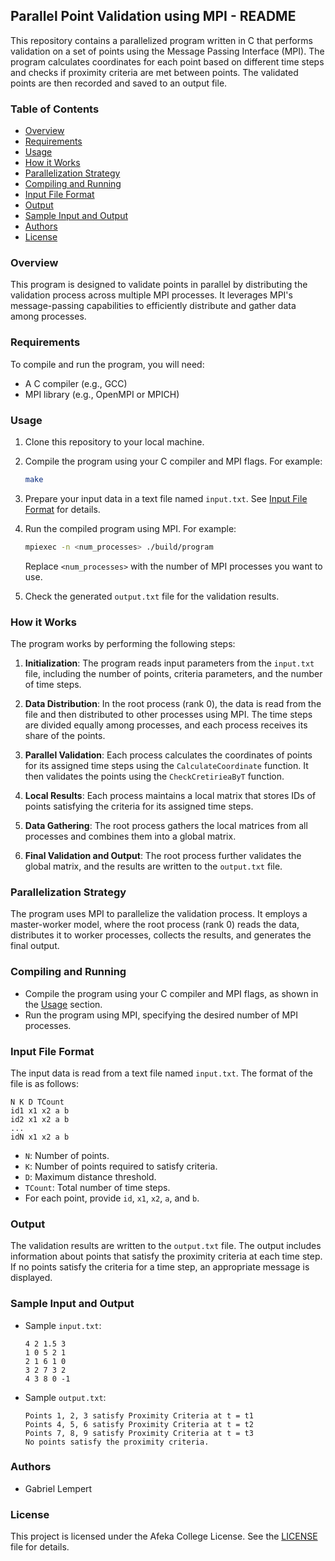## Parallel Point Validation using MPI - README

This repository contains a parallelized program written in C that performs validation on a set of points using the Message Passing Interface (MPI). The program calculates coordinates for each point based on different time steps and checks if proximity criteria are met between points. The validated points are then recorded and saved to an output file.

### Table of Contents
- [Overview](#overview)
- [Requirements](#requirements)
- [Usage](#usage)
- [How it Works](#how-it-works)
- [Parallelization Strategy](#parallelization-strategy)
- [Compiling and Running](#compiling-and-running)
- [Input File Format](#input-file-format)
- [Output](#output)
- [Sample Input and Output](#sample-input-and-output)
- [Authors](#authors)
- [License](#license)

### Overview

This program is designed to validate points in parallel by distributing the validation process across multiple MPI processes. It leverages MPI's message-passing capabilities to efficiently distribute and gather data among processes.

### Requirements

To compile and run the program, you will need:

- A C compiler (e.g., GCC)
- MPI library (e.g., OpenMPI or MPICH)

### Usage

1. Clone this repository to your local machine.

2. Compile the program using your C compiler and MPI flags. For example:

   ```sh
   make
   ```

3. Prepare your input data in a text file named `input.txt`. See [Input File Format](#input-file-format) for details.

4. Run the compiled program using MPI. For example:

   ```sh
   mpiexec -n <num_processes> ./build/program
   ```

   Replace `<num_processes>` with the number of MPI processes you want to use.

5. Check the generated `output.txt` file for the validation results.

### How it Works

The program works by performing the following steps:

1. **Initialization**: The program reads input parameters from the `input.txt` file, including the number of points, criteria parameters, and the number of time steps.

2. **Data Distribution**: In the root process (rank 0), the data is read from the file and then distributed to other processes using MPI. The time steps are divided equally among processes, and each process receives its share of the points.

3. **Parallel Validation**: Each process calculates the coordinates of points for its assigned time steps using the `CalculateCoordinate` function. It then validates the points using the `CheckCretirieaByT` function.

4. **Local Results**: Each process maintains a local matrix that stores IDs of points satisfying the criteria for its assigned time steps.

5. **Data Gathering**: The root process gathers the local matrices from all processes and combines them into a global matrix.

6. **Final Validation and Output**: The root process further validates the global matrix, and the results are written to the `output.txt` file.

### Parallelization Strategy

The program uses MPI to parallelize the validation process. It employs a master-worker model, where the root process (rank 0) reads the data, distributes it to worker processes, collects the results, and generates the final output.

### Compiling and Running

- Compile the program using your C compiler and MPI flags, as shown in the [Usage](#usage) section.
- Run the program using MPI, specifying the desired number of MPI processes.

### Input File Format

The input data is read from a text file named `input.txt`. The format of the file is as follows:

```
N K D TCount
id1 x1 x2 a b
id2 x1 x2 a b
...
idN x1 x2 a b
```

- `N`: Number of points.
- `K`: Number of points required to satisfy criteria.
- `D`: Maximum distance threshold.
- `TCount`: Total number of time steps.
- For each point, provide `id`, `x1`, `x2`, `a`, and `b`.

### Output

The validation results are written to the `output.txt` file. The output includes information about points that satisfy the proximity criteria at each time step. If no points satisfy the criteria for a time step, an appropriate message is displayed.

### Sample Input and Output

- Sample `input.txt`:

  ```
  4 2 1.5 3
  1 0 5 2 1
  2 1 6 1 0
  3 2 7 3 2
  4 3 8 0 -1
  ```

- Sample `output.txt`:

  ```
  Points 1, 2, 3 satisfy Proximity Criteria at t = t1
  Points 4, 5, 6 satisfy Proximity Criteria at t = t2
  Points 7, 8, 9 satisfy Proximity Criteria at t = t3
  No points satisfy the proximity criteria.
  ```

### Authors

- Gabriel Lempert

### License

This project is licensed under the Afeka College License. See the [LICENSE](LICENSE) file for details.
